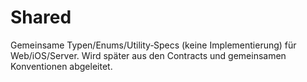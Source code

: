 # Shared

Gemeinsame Typen/Enums/Utility‑Specs (keine Implementierung) für Web/iOS/Server. Wird später aus den Contracts und gemeinsamen Konventionen abgeleitet.

